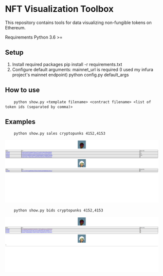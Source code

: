 # NFT Visualization Toolbox

This repository contains tools for data visualizing non-fungible tokens on Ethereum.

Requirements
Python 3.6 >=

## Setup 
1) Install required packages
        pip install -r requirements.txt
2) Configure default arguments: mainnet_url is required (I used my infura project's mainnet endpoint)
        python config.py default_args

## How to use
        python show.py <template filename> <contract filename> <list of token ids (separated by comma)>

## Examples 
        python show.py sales cryptopunks 4152,4153

   ![alt text](/nft_visualization_toolbox/imgs/example1.png)

        python show.py bids cryptopunks 4152,4153

   ![alt text](/nft_visualization_toolbox/imgs/example2.png)

